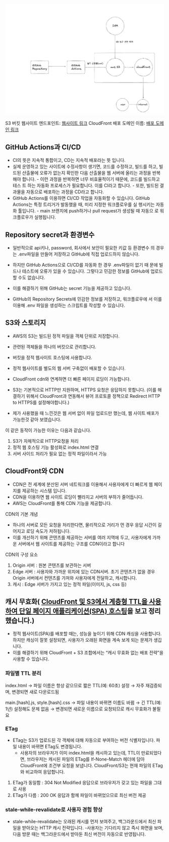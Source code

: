 ![alt text](image.png)

S3 버킷 웹사이트 엔드포인트: [웹사이트 링크](http://hsw-bucket.s3-website-ap-southeast-2.amazonaws.com/)
CloudFront 배포 도메인 이름: [배포 도메인 링크](https://d6pp32oucgr56.cloudfront.net)

## GitHub Actions과 CI/CD

- CI의 뜻은 지속적 통합이고, CD는 지속적 배포라는 뜻 입니다.
- 실제 운영하고 있는 사이트에 수정사항이 생기면, 코드를 수정하고, 빌드를
  하고, 빌드된 산출물에 오류가 없는지 확인한 다음 산출물을 웹 서버에 올리는
  과정을 반복해야 합니다. - 이런 과정을 반복하면 너무 비효율적이기 때문에, 코드를 빌드하고 테스
  트 하는 자동화 프로세스가 필요합니다. 이를 CI라고 합니다. - 또한, 빌드된 결과물을 자동으로 배포하는 과정을 CD라고 합니다.
- GitHub Actions를 이용하면 CI/CD 작업을 자동화할 수 있습니다.
  GitHub Actions는 특정 트리거가 발동했을 때, 미리 지정한 워크플로우를 실
  행시키는 자동화 툴입니다. - main 브랜치에 push하거나 pull request가 생성될 때 자동으
  로 워크플로우가 실행됩니다.

## Repository secret과 환경변수

- 일반적으로 api키나, password, 회사에서 보안이 필요한 키값 등 환경변수
  의 경우는 .env파일을 만들어 저장하고 GitHub에 직접 업로드하지 않습니다.

- 하지만 GitHub Actions으로 CI/CD를 자동화 한 경우 .env파일이 없기 때
  문에 빌드나 테스트에 오류가 있을 수 있습니다. 그렇다고 민감한 정보를
  GitHub에 업로드할 수도 없습니다.

- 이를 해결하기 위해 GitHub는 secret 기능을 제공하고 있습니다.
- GitHub의 Repository Secrets에 민감한 정보를 저장하고, 워크플로우에
  서 이를 이용해 .env 파일을 생성하는 스크립트를 작성할 수 있습니다.

## S3와 스토리지

- AWS의 S3는 빌드된 정적 파일을 객체 단위로 저장합니다.
- 관련된 객체들을 하나의 버킷으로 관리합니다.
- 버킷을 정적 웹사이트 호스팅에 사용합니다.
- 정적 웹사이트를 별도의 웹 서버 구축없이 배포할 수 있습니다.
- CloudFront cdn와 연계하면 더 빠른 페이지 로딩이 가능합니다.
- S3는 기본적으로 HTTP만 지원하며, HTTPS 요청은 응답하지 못합니다.
  (이를 해결하기 위해서 CloudFront과 연동해서 뷰어 프로토콜 정책으로 Redirect HTTP to HTTPS를 설정해야합니다.)

- 제가 사용했을 때 느낀것은 웹 서버 없이 파일 업로드만 했는데,
  웹 사이트 배포가 가능한것 같아 보였습니다.

이 같은 동작이 가능한 이유는 다음과 같습니다.

1. S3가 자체적으로 HTTP요청을 처리
2. 정적 웹 호스팅 기능 활성화로 index.html 연결
3. 서버 사이드 처리가 필요 없는 정적 파일이라서 가능

## CloudFront와 CDN

- CDN은 전 세계에 분산된 서버 네트워크를 이용해서 사용자에게 더 빠르게 웹 페이지를 제공하는 시스템 입니다.
- CDN을 이용하면 웹 사이트 로딩이 빨라지고 서버의 부하가 줄어듭니다.
- AWS는 CloudFront를 통해 CDN 기능을 제공합니다.

CDN의 기본 개념

- 하나의 서버로 모든 요청을 처리한다면, 물리적으로 거리가 먼 경우 응답 시간이 길어지고 로딩 속도가 저하됩니다.
- 이를 개선하기 위해 콘텐츠를 제공하는 서버를 여러 지역에 두고, 사용자에게 가까운 서버에서 웹 사이트를 제공하는 구조를 CDN이라고 합니다

CDN의 구성 요소

1. Origin 서버 : 원본 콘텐츠를 보관하는 서버
2. Edge 서버 : 사용자와 가까운 위치에 있는 CDN서버. 초기 콘텐츠가 없을 경우 Origin 서버에서 컨텐츠를 가져와 사용자에게 전달하고, 캐시합니다.
3. 캐시 : Edge 서버가 가지고 있는 정적 파일(이미지, js, css 등)

## 캐시 무효화( [CloudFront 및 S3에서 계층형 TTL을 사용하여 단일 페이지 애플리케이션(SPA) 호스팅](https://aws.amazon.com/ko/blogs/networking-and-content-delivery/host-single-page-applications-spa-with-tiered-ttls-on-cloudfront-and-s3/)을 보고 정리했습니다.)

- 정적 웹사이트(SPA)를 배포할 때는, 성능을 높이기 위해 CDN 캐싱을 사용합니다. 하지만 캐싱이 잘못 설정되면, 사용자가 오래된 화면을 계속 보게 되는 문제가 생깁니다.
- 이를 해결하기 위해 CloudFront + S3 조합에서는 “캐시 무효화 없는 배포 전략”을 사용할 수 있습니다.

### 파일별 TTL 분리

index.html
→ 파일 이름은 항상 같으므로 짧은 TTL(예: 60초) 설정
→ 자주 재검증되며, 변경되면 새로 다운로드됨

main.[hash].js, style.[hash].css
→ 파일 내용이 바뀌면 이름도 바뀜
→ 긴 TTL(예: 1년) 설정해도 문제 없음
→ 변경되면 새로운 이름으로 요청되므로 캐시 무효화가 불필요

### ETag

- ETag는 S3가 업로드된 각 객체에 대해 자동으로 부여하는 버전 식별자입니다. 파일 내용이 바뀌면 ETag도 변경됩니다.
  - 사용자의 브라우저가 이미 index.html을 캐시하고 있는데, TTL이 만료되었다면, 브라우저는 캐시된 파일의 ETag를 If-None-Match 헤더에 담아 CloudFront에 조건부 요청을 보냅니다. CloudFront/S3는 현재 파일의 ETag와 비교하여 응답합니다.

1. ETag가 동일함 : 304 Not Modified 응답으로 브라우저가 갖고 있는 파일을 그대로 사용
2. ETag가 다름 : 200 OK 응답과 함께 파일이 바뀌었으므로 최신 버전 제공

### stale-while-revalidate로 사용자 경험 향상

- stale-while-revalidate는 오래된 캐시를 먼저 보여주고,
  백그라운드에서 최신 파일을 받아오는 HTTP 캐시 전략입니다. -사용자는 기다리지 않고 즉시 화면을 보며, 다음 방문 때는 백그라운드에서 받아둔 최신 버전이 자동으로 반영됩니다.
